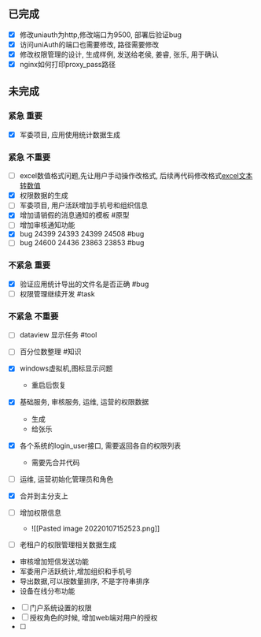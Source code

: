 
## 已完成
- [x] 修改uniauth为http,修改端口为9500, 部署后验证bug
- [x] 访问uniAuth的端口也需要修改, 路径需要修改
- [x] 修改权限管理的设计, 生成样例, 发送给老侯, 姜睿, 张乐, 用于确认
- [x]  nginx如何打印proxy_pass路径
## 未完成
### 紧急 重要
- [x] 军委项目, 应用使用统计数据生成
### 紧急 不重要
- [ ] excel数值格式问题,先让用户手动操作改格式, 后续再代码修改格式[excel文本转数值](https://zh-cn.extendoffice.com/excel/formulas/excel-convert-text-to-number.html)
- [x] 权限数据的生成
- [ ] 军委项目, 用户活跃增加手机号和组织信息
- [x] 增加请销假的消息通知的模板 #原型
- [ ] 增加审核通知功能
- [x] bug 24399 24393 24399 24508 #bug
- [ ] bug 24600 24436  23863 23853  #bug 
### 不紧急 重要
- [x] 验证应用统计导出的文件名是否正确 #bug 
- [ ] 权限管理继续开发 #task
### 不紧急 不重要
- [ ] dataview 显示任务 #tool
- [ ] 百分位数整理 #知识
- [x] windows虚拟机,图标显示问题
	- 重启后恢复


- [x] 基础服务, 审核服务, 运维, 运营的权限数据
	- 生成
	- 给张乐
- [x] 各个系统的login_user接口, 需要返回各自的权限列表
	- 需要先合并代码
- [ ] 运维, 运营初始化管理员和角色
- [x] 合并到主分支上
- [ ] 增加权限信息
	- ![[Pasted image 20220107152523.png]]
- [ ] 老租户的权限管理相关数据生成
- 审核增加短信发送功能
- 军委用户活跃统计,增加组织和手机号
- 导出数据,可以按数量排序, 不是字符串排序
- 设备在线分布功能


- [ ] 门户系统设置的权限
- [ ] 授权角色的时候, 增加web端对用户的授权
- [ ] 

